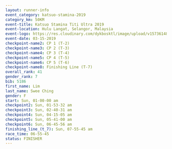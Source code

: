 ```yaml
---
layout: runner-info 
event_category: katsuo-stamina-2019 
category_km: 50KM 
event-title: Katsuo Stamina Titi Ultra 2019 
event-location: Hulu Langat, Selangor, Malaysia 
event-logo: https://res.cloudinary.com/dykbosktl/image/upload/v1573614825/Logo/Logo_p7ft6n.png
event-date: 03-15-2019 
checkpoint-name2: CP 1 (T-2) 
checkpoint-name3: CP 2 (T-3) 
checkpoint-name4: CP 3 (T-4) 
checkpoint-name5: CP 4 (T-5) 
checkpoint-name6: CP 5 (T-6) 
checkpoint-name8: Finishing Line (T-7) 
overall_rank: 41
gender_rank: 7
bib: 5186
first_name: Lim
last_name: Swee Ching
gender: F
start: Sun, 01-00-00 am
checkpoint2: Sun, 01-53-32 am
checkpoint3: Sun, 02-40-31 am
checkpoint4: Sun, 04-15-05 am
checkpoint5: Sun, 05-41-00 am
checkpoint6: Sun, 06-45-56 am
finishing_line_(t_7): Sun, 07-55-45 am
race_time: 06-55-45
status: FINISHER
---
```


